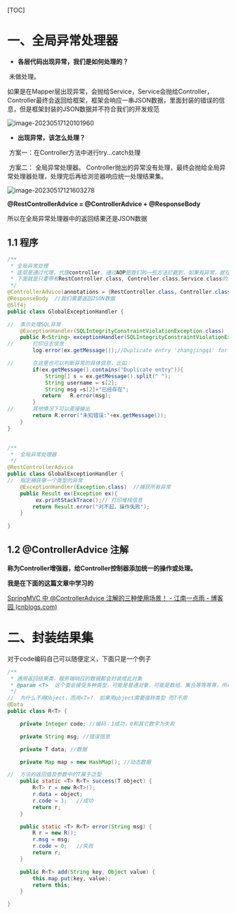 [TOC]





# 一、全局异常处理器

* **各层代码出现异常，我们是如何处理的？**

​       未做处理。

​        如果是在Mapper层出现异常，会抛给Service，Service会抛给Controller，Controller最终会返回给框架，框架会响应一串JSON数据，里面封装的错误的信息，但是框架封装的JSON数据并不符合我们的开发规范



![image-20230517120101960](https://picture-typora-zhangjingqi.oss-cn-beijing.aliyuncs.com/20230517120158.png)



* **出现异常，该怎么处理？**

​          方案一：在Controller方法中进行try...catch处理

​          方案二： 全局异常处理器。  Controller抛出的异常没有处理，最终会抛给全局异常处理器处理，处理完后再给浏览器响应统一处理结果集。

![image-20230517121603278](https://picture-typora-zhangjingqi.oss-cn-beijing.aliyuncs.com/image-20230517121603278.png)

**@RestControllerAdvice = @ControllerAdvice + @ResponseBody**

   所以在全局异常处理器中的返回结果还是JSON数据



## 1.1 程序

```java
/**
 * 全局异常处理
 * 底层是通过代理，代理controller，通过AOP把我们的一些方法拦截到，如果有异常，就在这个类统一进行处理
 * 下面就是只要带有RestController.class, Controller.class,Service.class的注解的类或方法出现异常，我们都会进行统一处理
 */
@ControllerAdvice(annotations = {RestController.class, Controller.class, Service.class})  // 通知
@ResponseBody  //我们需要返回JSON数据
@Slf4j
public class GlobalExceptionHandler {

//  表示处理SQL异常
    @ExceptionHandler(SQLIntegrityConstraintViolationException.class)
    public R<String> exceptionHandler(SQLIntegrityConstraintViolationException ex) {
//      打印日志信息
        log.error(ex.getMessage());//Duplicate entry 'zhangjingqi' for key 'employee.idx_username'

//      在这里也可以判断异常的具体信息，比如：
        if(ex.getMessage().contains("Duplicate entry")){
            String[] s = ex.getMessage().split(" ");
            String username = s[2];
            String msg =s[2]+"已经存在";
           return   R.error(msg);
        }
//      其他情况下可以直接输出
        return R.error("未知错误:"+ex.getMessage());
    }
}
```

![点击并拖拽以移动](data:image/gif;base64,R0lGODlhAQABAPABAP///wAAACH5BAEKAAAALAAAAAABAAEAAAICRAEAOw==)

```java
/**
 *  全局异常处理器
 */
@RestControllerAdvice
public class GlobalExceptionHandler {
//  指定捕获哪一个类型的异常
    @ExceptionHandler(Exception.class)  //捕获所有异常
    public Result ex(Exception ex){
         ex.printStackTrace();// 打印堆栈信息
        return Result.error("对不起，操作失败");
    }
    
}
```





## 1.2 @ControllerAdvice 注解

**称为Controller增强器，给Controller控制器添加统一的操作或处理。**

   **我是在下面的这篇文章中学习的**

[SpringMVC 中 @ControllerAdvice 注解的三种使用场景！ - 江南一点雨 - 博客园 (cnblogs.com)](https://www.cnblogs.com/lenve/p/10748453.html)







# 二、封装结果集

对于code编码自己可以随便定义，下面只是一个例子

```java
/**
 * 通用返回结果类，服务端响应的数据都会封装成此对象
 * @param <T>  这个类会接受多种类型，可能是普通对象，可能是数组、集合等等等等，所以我们要将这个加个泛型<T>,表示可以接收任何参数
 */
//  为什么不用Object，而用<T>?  如果用object需要强转类型 而T不用
@Data
public class R<T> {

    private Integer code; //编码：1成功，0和其它数字为失败

    private String msg; //错误信息

    private T data; //数据

    private Map map = new HashMap(); //动态数据

//  方法的返回值及参数中的T属于泛型
    public static <T> R<T> success(T object) {
        R<T> r = new R<T>();
        r.data = object;
        r.code = 1;   //成功
        return r;
    }

    public static <T> R<T> error(String msg) {
        R r = new R();
        r.msg = msg;
        r.code = 0;   //失败
        return r;
    }

    public R<T> add(String key, Object value) {
        this.map.put(key, value);
        return this;
    }

}
```

![点击并拖拽以移动](data:image/gif;base64,R0lGODlhAQABAPABAP///wAAACH5BAEKAAAALAAAAAABAAEAAAICRAEAOw==)
